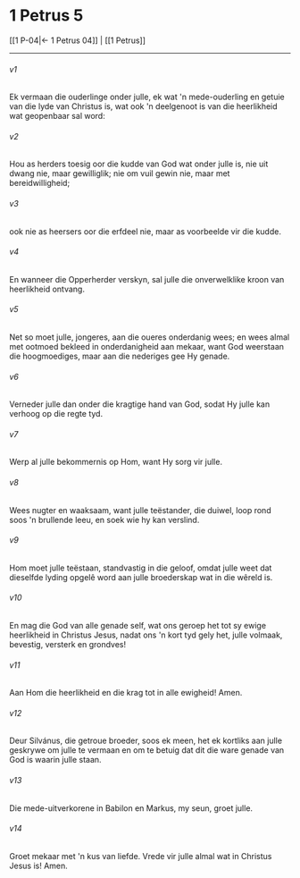 # 1 Petrus 5

[[1 P-04|← 1 Petrus 04]] | [[1 Petrus]]
***

###### v1
Ek vermaan die ouderlinge onder julle, ek wat 'n mede-ouderling en getuie van die lyde van Christus is, wat ook 'n deelgenoot is van die heerlikheid wat geopenbaar sal word: 
###### v2
Hou as herders toesig oor die kudde van God wat onder julle is, nie uit dwang nie, maar gewilliglik; nie om vuil gewin nie, maar met bereidwilligheid; 
###### v3
ook nie as heersers oor die erfdeel nie, maar as voorbeelde vir die kudde. 
###### v4
En wanneer die Opperherder verskyn, sal julle die onverwelklike kroon van heerlikheid ontvang. 
###### v5
Net so moet julle, jongeres, aan die oueres onderdanig wees; en wees almal met ootmoed bekleed in onderdanigheid aan mekaar, want God weerstaan die hoogmoediges, maar aan die nederiges gee Hy genade. 
###### v6
Verneder julle dan onder die kragtige hand van God, sodat Hy julle kan verhoog op die regte tyd. 
###### v7
Werp al julle bekommernis op Hom, want Hy sorg vir julle. 
###### v8
Wees nugter en waaksaam, want julle teëstander, die duiwel, loop rond soos 'n brullende leeu, en soek wie hy kan verslind. 
###### v9
Hom moet julle teëstaan, standvastig in die geloof, omdat julle weet dat dieselfde lyding opgelê word aan julle broederskap wat in die wêreld is. 
###### v10
En mag die God van alle genade self, wat ons geroep het tot sy ewige heerlikheid in Christus Jesus, nadat ons 'n kort tyd gely het, julle volmaak, bevestig, versterk en grondves! 
###### v11
Aan Hom die heerlikheid en die krag tot in alle ewigheid! Amen. 
###### v12
Deur Silvánus, die getroue broeder, soos ek meen, het ek kortliks aan julle geskrywe om julle te vermaan en om te betuig dat dit die ware genade van God is waarin julle staan. 
###### v13
Die mede-uitverkorene in Babilon en Markus, my seun, groet julle. 
###### v14
Groet mekaar met 'n kus van liefde. Vrede vir julle almal wat in Christus Jesus is! Amen. 
